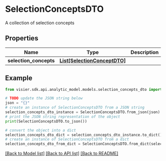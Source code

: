 # SelectionConceptsDTO

A collection of selection concepts

## Properties

Name | Type | Description | Notes
------------ | ------------- | ------------- | -------------
**selection_concepts** | [**List[SelectionConceptDTO]**](SelectionConceptDTO.md) |  | [optional] 

## Example

```python
from visier.sdk.api.analytic_model.models.selection_concepts_dto import SelectionConceptsDTO

# TODO update the JSON string below
json = "{}"
# create an instance of SelectionConceptsDTO from a JSON string
selection_concepts_dto_instance = SelectionConceptsDTO.from_json(json)
# print the JSON string representation of the object
print(SelectionConceptsDTO.to_json())

# convert the object into a dict
selection_concepts_dto_dict = selection_concepts_dto_instance.to_dict()
# create an instance of SelectionConceptsDTO from a dict
selection_concepts_dto_from_dict = SelectionConceptsDTO.from_dict(selection_concepts_dto_dict)
```
[[Back to Model list]](../README.md#documentation-for-models) [[Back to API list]](../README.md#documentation-for-api-endpoints) [[Back to README]](../README.md)



